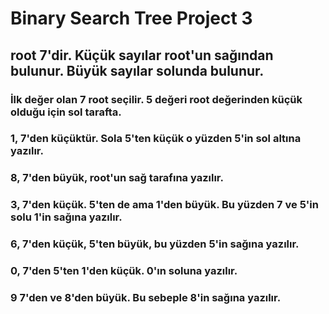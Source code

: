 # Binary Search Tree Project 3

## root 7'dir. Küçük sayılar root'un sağından bulunur. Büyük sayılar solunda bulunur.

### İlk değer olan 7 root seçilir. 5 değeri root değerinden küçük olduğu için sol tarafta.

###  1, 7'den küçüktür. Sola 5'ten küçük o yüzden 5'in sol altına yazılır.

### 8, 7'den büyük, root'un sağ tarafına yazılır.

### 3, 7'den küçük. 5'ten de ama 1'den büyük. Bu yüzden 7 ve 5'in solu 1'in sağına yazılır.

### 6, 7'den küçük, 5'ten büyük, bu yüzden 5'in sağına yazılır.

### 0, 7'den 5'ten 1'den küçük. 0'ın soluna yazılır.

### 9 7'den ve 8'den büyük. Bu sebeple 8'in sağına yazılır.



